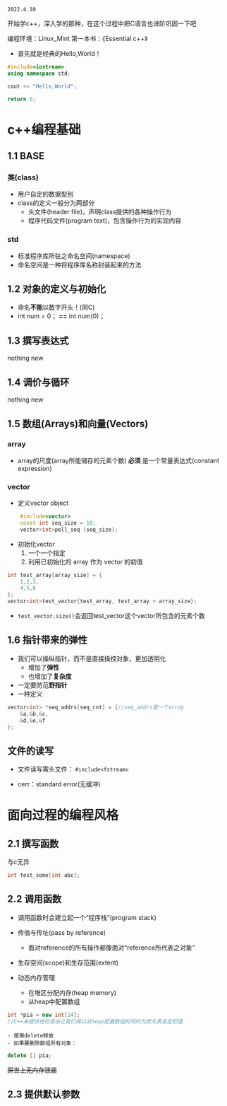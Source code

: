 ```
2022.4.10
```

开始学c++，深入学的那种，在这个过程中把C语言也进阶巩固一下吧

编程环境：Linux_Mint
第一本书：《Essential c++》

- 首先就是经典的Hello,World！
```cpp
#include<iostream>
using namespace std;

cout << "Hello,World";

return 0;
```


# c++编程基础

## 1.1 BASE

### 类(class)
- 用户自定的数据型别
- class的定义一般分为两部分
    - 头文件(header file)，声明class提供的各种操作行为
    - 程序代码文件(program text)，包含操作行为的实现内容

### std
- 标准程序库所驻之命名空间(namespace)
- 命名空间是一种将程序库名称封装起来的方法

## 1.2 对象的定义与初始化
- 命名**不能**以数字开头！(同C)
- int num = 0； **==** int num(0)；

## 1.3 撰写表达式
nothing new

## 1.4 调价与循环
nothing new

## 1.5 数组(Arrays)和向量(Vectors)
### array
- array的尺度(array所能储存的元素个数) **必须** 是一个常量表达式(constant expression)

### vector
- 定义vector object
```cpp
    #include<vector>
    const int seq_size = 18;
    vector<int>pell_seq (seq_size);
```
- 初始化vector
    1. 一个一个指定
    2. 利用已初始化的 array 作为 vector 的初值
```cpp
int test_array[array_size] = { 
    1,2,3,
    4,5,6
};
vector<int>test_vector{test_array, test_array + array_size};
```

- `test_vector.size()`会返回test_vector这个vector所包含的元素个数

## 1.6 指针带来的弹性
- 我们可以操纵指针，而不是直接操控对象，更加透明化
    - 增加了**弹性**
    - 也增加了**复杂度**
- 一定要防范**野指针**
- 一种定义
```cpp
vector<int> *seq_addrs[seq_cnt] = {//seq_addrs是一个array
    &a,&b,&c,
    &d,&e,&f
};
```

## 文件的读写
- 文件读写需头文件：
`#include<fstream>`

- cerr：standard error(无缓冲)

# 面向过程的编程风格

## 2.1 撰写函数
与c无异
```cpp
int test_some[int abc];
```
## 2.2 调用函数
- 调用函数时会建立起一个“程序栈”(program stack)

- 传值与传址(pass by reference)
    - 面对reference的所有操作都像面对“reference所代表之对象”   

- 生存空间(scope)和生存范围(extent)

- 动态内存管理
    - 在堆区分配内存(heap memory)
    - 从heap中配置数组
```cpp
int *pia = new int[24];
//C++未提供任何语法让我们得以从heap配置数组的同时为其元素设定初值
```
    - 使用delete释放
    - 如果要删除数组所有对象：
```cpp
delete [] pia;
``` 
~~原世上无内存泄漏~~

## 2.3 提供默认参数
